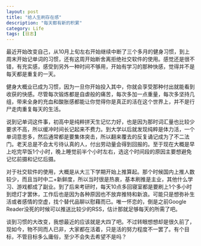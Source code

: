 ```yaml
---
layout: post
title: "给人生刷存在感"
description: "每天都有新的积累"
category: Life
tags: [日志]
---
```

最近开始改变自己，从10月上旬左右开始继续中断了三个多月的健身习惯，到上周末开始记单词的习惯，还有这周开始断舍离拒绝社交软件的使用。感觉还是很不错，有充实感，感受到另外一种时间不够用，开始有学习的那种快感，觉得并不是每天都是重复的一天。

健身大概业已成为习惯，因为一旦你开始投入其中，你就会享受那种付出就能看到收获的快感。尽管每次锻炼都是自虐般的痛苦，每次多加一点重量，每次多坚持几组，带来全身的充血和酸胀感都能让你觉得你是真正的活在这个世界上，并不是行尸走肉重复每天的生活。

说到记单词这件事，初高中是纯粹拼天生记忆力好，也是因为那时词汇量也比较少要求不高，所以缓冲时间长记起来不费力。到大学以后就发现纯粹是体力活，一个单词意思多，然后通常都是要集体突击，所以翻来覆去的反复诵记成为了不二法门。老天总是不会太亏待认真的人，付出劳动量会得到回报的。至于现在大概是早上吃完早饭1个小时，晚上睡觉前半个小时左右，选这个时间段的原因主要想避免记忆前摄和记忆后摄。

对于社交软件的使用，大概是从大三下学期开始上推算起。那个时候国内上推人数较少，而且当时中二+新鲜度，所以当时很是热衷，基本刷推是主业，其他什么学习、游戏都成了副业。到了后来考研时，每天10点多回寝室都是要刷上1个多小时到熄灯才罢休，工作后也是因为各种原因也不放弃推特和新浪。可能只是想弥补生活或者感情的空虚，找个替代品聊以慰藉而已。唯一怀恋的，倒是之前Google Reader没死的时候可以推送比较少的RSS，估计那就足够每天的所需了吧。

谈到习惯的大改变，我想最近的应该就是大四了吧。不过转眼想想却是很久前了，现如今，物不同而人已非，大家都在活着，只是活的努力程度不一罢了。有个目标，不管目标多么庸俗，至少不会失去希望不是吗？

